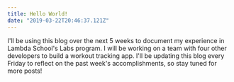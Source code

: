 ```yaml
---
title: Hello World!
date: "2019-03-22T20:46:37.121Z"
---
```


I'll be using this blog over the next 5 weeks to document my experience in Lambda School's Labs program. I will be working on a team with four other developers to build a workout tracking app. I'll be updating this blog every Friday to reflect on the past week's accomplishments, so stay tuned for more posts!

